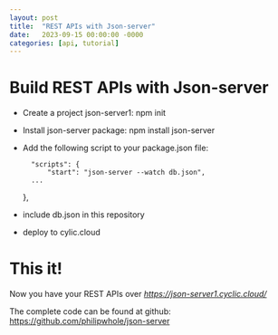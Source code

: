 ```yaml
---
layout: post
title:  "REST APIs with Json-server"
date:   2023-09-15 00:00:00 -0000
categories: [api, tutorial]
---
```


# Build REST APIs with Json-server

* Create a project json-server1: npm init
* Install json-server package: npm install json-server
* Add the following script to your package.json file:

        "scripts": {
            "start": "json-server --watch db.json",
        ...
    },

* include db.json in this repository
* deploy to cylic.cloud

# This it! 

Now you have your REST APIs over *https://json-server1.cyclic.cloud/* 

The complete code can be found at github: https://github.com/philipwhole/json-server